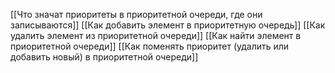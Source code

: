 [[Что значат приоритеты в приоритетной очереди, где они записываются]]
[[Как добавить элемент в приоритетную очередь]]
[[Как удалить элемент из приоритетной очереди]]
[[Как найти элемент в приоритетной очереди]]
[[Как поменять приоритет (удалить или добавить новый) в приоритетной очереди]]
